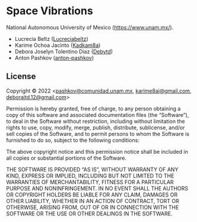 # Space Vibrations

National Autonomous University of Mexico (https://www.unam.mx/).

- Lucrecia Beltz ([Lucreciabeltz](https://github.com/Lucreciabeltz))
- Karime Ochoa Jacinto ([Kadkam8a](https://github.com/Kadkam8a))
- Debora Joselyn Tolentino Diaz ([Debytd](https://github.com/Debytd))
- Anton Pashkov ([anton-pashkov](https://github.com/anton-pashkov))

## License

Copyright © 2022 <pashkov@comunidad.unam.mx, karime8aj@gmail.com, deborajtd.12@gmail.com>

Permission is hereby granted, free of charge, to any person obtaining a copy of this software and associated documentation files (the “Software”), to deal in the Software without restriction, including without limitation the rights to use, copy, modify, merge, publish, distribute, sublicense, and/or sell copies of the Software, and to permit persons to whom the Software is furnished to do so, subject to the following conditions:

The above copyright notice and this permission notice shall be included in all copies or substantial portions of the Software.

THE SOFTWARE IS PROVIDED “AS IS”, WITHOUT WARRANTY OF ANY KIND, EXPRESS OR IMPLIED, INCLUDING BUT NOT LIMITED TO THE WARRANTIES OF MERCHANTABILITY, FITNESS FOR A PARTICULAR PURPOSE AND NONINFRINGEMENT. IN NO EVENT SHALL THE AUTHORS OR COPYRIGHT HOLDERS BE LIABLE FOR ANY CLAIM, DAMAGES OR OTHER LIABILITY, WHETHER IN AN ACTION OF CONTRACT, TORT OR OTHERWISE, ARISING FROM, OUT OF OR IN CONNECTION WITH THE SOFTWARE OR THE USE OR OTHER DEALINGS IN THE SOFTWARE.
